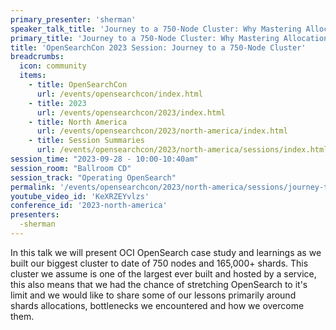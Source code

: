 ```yaml
---
primary_presenter: 'sherman'
speaker_talk_title: 'Journey to a 750-Node Cluster: Why Mastering Allocation and Routing in OpenSearch is the Key to Successfully Achieving Massive Scale'
primary_title: 'Journey to a 750-Node Cluster: Why Mastering Allocation and Routing in OpenSearch is the Key to Successfully Achieving Massive Scale'
title: 'OpenSearchCon 2023 Session: Journey to a 750-Node Cluster'
breadcrumbs:
  icon: community
  items:
    - title: OpenSearchCon
      url: /events/opensearchcon/index.html
    - title: 2023
      url: /events/opensearchcon/2023/index.html
    - title: North America
      url: /events/opensearchcon/2023/north-america/index.html
    - title: Session Summaries
      url: /events/opensearchcon/2023/north-america/sessions/index.html
session_time: "2023-09-28 - 10:00-10:40am"
session_room: "Ballroom CD"
session_track: "Operating OpenSearch"
permalink: '/events/opensearchcon/2023/north-america/sessions/journey-to-a-750-node-cluster-why-mastering-allocation-and-routing-in-opensearch-is-the-key-to-successfully-achieving-massive-scale.html'
youtube_video_id: 'KeXRZEYvlzs'
conference_id: '2023-north-america'
presenters:
  -sherman
---
```


In this talk we will present OCI OpenSearch case study and learnings as we built our biggest cluster to date of 750 nodes and 165,000+ shards. This cluster we assume is one of the largest ever built and hosted by a service, this also means that we had the chance of stretching OpenSearch to it's limit and we would like to share some of our lessons primarily around shards allocations, bottlenecks we encountered and how we overcome them.
